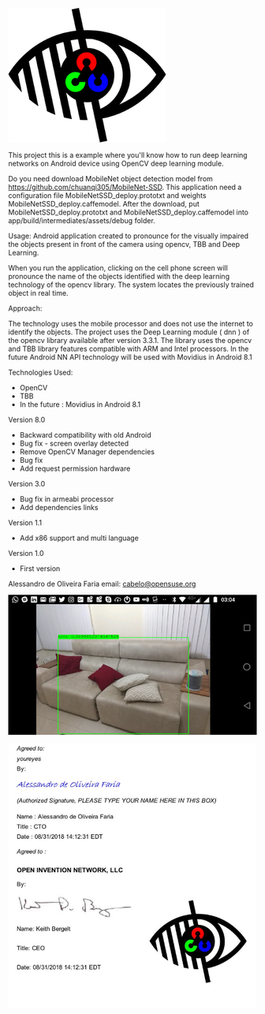 ![](images/youreyes_pq.png)

This project this is a example where you'll know how to run deep learning networks on Android device using OpenCV deep learning module.

Do you need download MobileNet object detection model from  https://github.com/chuanqi305/MobileNet-SSD. This application need a configuration file MobileNetSSD_deploy.prototxt and weights MobileNetSSD_deploy.caffemodel. After the download, put MobileNetSSD_deploy.prototxt and MobileNetSSD_deploy.caffemodel into app/build/intermediates/assets/debug folder.

Usage:
Android application created to pronounce for the visually impaired the objects present in front of the camera using opencv, TBB and Deep Learning.

When you run the application, clicking on the cell phone screen will pronounce the name of the objects identified with the deep learning technology of the opencv library. The system locates the previously trained object in real time.

Approach:

The technology uses the mobile processor and does not use the internet to identify the objects. The project uses the Deep Learning module ( dnn )  of the opencv library available after version 3.3.1. The library uses the opencv and TBB library features compatible with ARM and Intel processors. In the future Android NN API technology will be used with Movidius in Android 8.1

Technologies Used:
- OpenCV
- TBB
- In the future : Movidius  in Android 8.1

Version 8.0
* Backward compatibility with old Android 
* Bug fix - screen overlay detected
* Remove OpenCV Manager dependencies
* Bug fix
* Add request permission hardware

Version 3.0 
* Bug fix in armeabi processor
* Add dependencies links

Version 1.1
* Add x86 support and multi language

Version 1.0
* First version

Alessandro de Oliveira Faria
email: cabelo@opensuse.org

![](images/sofa.png)

![](images/OIN.jpg)
